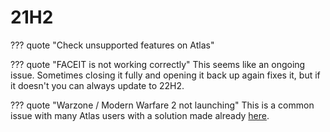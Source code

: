 # 21H2

??? quote "Check unsupported features on Atlas"
    

??? quote "FACEIT is not working correctly"
    This seems like an ongoing issue. Sometimes closing it fully and opening it back up again fixes it, but if it doesn't you can always update to 22H2.
  
??? quote "Warzone / Modern Warfare 2 not launching"
    This is a common issue with many Atlas users with a solution made already [here](../../Guides/COD%20MW%20WZ2%20fix.md).
